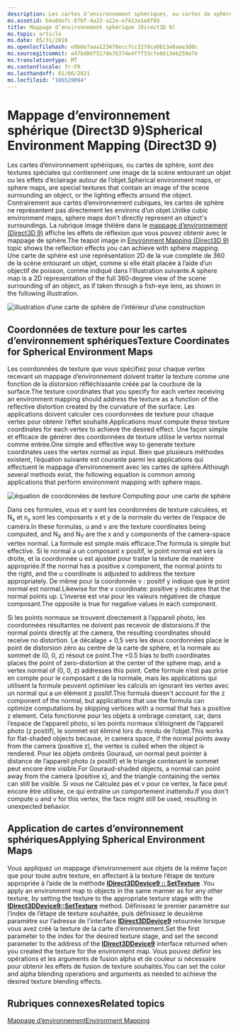 ```yaml
---
description: Les cartes d’environnement sphériques, ou cartes de sphère, sont des textures spéciales qui contiennent une image de la scène entourant un objet ou les effets d’éclairage autour de l’objet.
ms.assetid: b4a8defc-876f-4a23-a12e-e7423a1e8f89
title: Mappage d’environnement sphérique (Direct3D 9)
ms.topic: article
ms.date: 05/31/2018
ms.openlocfilehash: e9b0e7aaa123478ecc7cc327dca0b13a8aae3d0c
ms.sourcegitcommit: a47bd86f517de76374e4fff33cfeb613eb259a7e
ms.translationtype: MT
ms.contentlocale: fr-FR
ms.lasthandoff: 01/06/2021
ms.locfileid: "106529094"
---
```

# <a name="spherical-environment-mapping-direct3d-9"></a><span data-ttu-id="360a4-103">Mappage d’environnement sphérique (Direct3D 9)</span><span class="sxs-lookup"><span data-stu-id="360a4-103">Spherical Environment Mapping (Direct3D 9)</span></span>

<span data-ttu-id="360a4-104">Les cartes d’environnement sphériques, ou cartes de sphère, sont des textures spéciales qui contiennent une image de la scène entourant un objet ou les effets d’éclairage autour de l’objet.</span><span class="sxs-lookup"><span data-stu-id="360a4-104">Spherical environment maps, or sphere maps, are special textures that contain an image of the scene surrounding an object, or the lighting effects around the object.</span></span> <span data-ttu-id="360a4-105">Contrairement aux cartes d’environnement cubiques, les cartes de sphère ne représentent pas directement les environs d’un objet.</span><span class="sxs-lookup"><span data-stu-id="360a4-105">Unlike cubic environment maps, sphere maps don't directly represent an object's surroundings.</span></span> <span data-ttu-id="360a4-106">La rubrique image théière dans le [mappage d’environnement (Direct3D 9)](environment-mapping.md) affiche les effets de réflexion que vous pouvez obtenir avec le mappage de sphère.</span><span class="sxs-lookup"><span data-stu-id="360a4-106">The teapot image in [Environment Mapping (Direct3D 9)](environment-mapping.md) topic shows the reflection effects you can achieve with sphere mapping.</span></span> <span data-ttu-id="360a4-107">Une carte de sphère est une représentation 2D de la vue complète de 360 de la scène entourant un objet, comme si elle était placée à l’aide d’un objectif de poisson, comme indiqué dans l’illustration suivante.</span><span class="sxs-lookup"><span data-stu-id="360a4-107">A sphere map is a 2D representation of the full 360-degree view of the scene surrounding of an object, as if taken through a fish-eye lens, as shown in the following illustration.</span></span>

![illustration d’une carte de sphère de l’intérieur d’une construction](images/spheremap.png)

## <a name="texture-coordinates-for-spherical-environment-maps"></a><span data-ttu-id="360a4-109">Coordonnées de texture pour les cartes d’environnement sphériques</span><span class="sxs-lookup"><span data-stu-id="360a4-109">Texture Coordinates for Spherical Environment Maps</span></span>

<span data-ttu-id="360a4-110">Les coordonnées de texture que vous spécifiez pour chaque vertex recevant un mappage d’environnement doivent traiter la texture comme une fonction de la distorsion réfléchissante créée par la courbure de la surface.</span><span class="sxs-lookup"><span data-stu-id="360a4-110">The texture coordinates that you specify for each vertex receiving an environment mapping should address the texture as a function of the reflective distortion created by the curvature of the surface.</span></span> <span data-ttu-id="360a4-111">Les applications doivent calculer ces coordonnées de texture pour chaque vertex pour obtenir l’effet souhaité.</span><span class="sxs-lookup"><span data-stu-id="360a4-111">Applications must compute these texture coordinates for each vertex to achieve the desired effect.</span></span> <span data-ttu-id="360a4-112">Une façon simple et efficace de générer des coordonnées de texture utilise le vertex normal comme entrée.</span><span class="sxs-lookup"><span data-stu-id="360a4-112">One simple and effective way to generate texture coordinates uses the vertex normal as input.</span></span> <span data-ttu-id="360a4-113">Bien que plusieurs méthodes existent, l’équation suivante est courante parmi les applications qui effectuent le mappage d’environnement avec les cartes de sphère.</span><span class="sxs-lookup"><span data-stu-id="360a4-113">Although several methods exist, the following equation is common among applications that perform environment mapping with sphere maps.</span></span>

![équation de coordonnées de texture Computing pour une carte de sphère](images/spheremap-formula.png)

<span data-ttu-id="360a4-115">Dans ces formules, vous et v sont les coordonnées de texture calculées, et N<sub>x</sub> et n<sub>y</sub> sont les composants x et y de la normale du vertex de l’espace de caméra.</span><span class="sxs-lookup"><span data-stu-id="360a4-115">In these formulas, u and v are the texture coordinates being computed, and N<sub>X</sub> and N<sub>Y</sub> are the x and y components of the camera-space vertex normal.</span></span> <span data-ttu-id="360a4-116">La formule est simple mais efficace.</span><span class="sxs-lookup"><span data-stu-id="360a4-116">The formula is simple but effective.</span></span> <span data-ttu-id="360a4-117">Si le normal a un composant x positif, le point normal est vers la droite, et la coordonnée u est ajustée pour traiter la texture de manière appropriée.</span><span class="sxs-lookup"><span data-stu-id="360a4-117">If the normal has a positive x component, the normal points to the right, and the u coordinate is adjusted to address the texture appropriately.</span></span> <span data-ttu-id="360a4-118">De même pour la coordonnée v : positif y indique que le point normal est normal.</span><span class="sxs-lookup"><span data-stu-id="360a4-118">Likewise for the v coordinate: positive y indicates that the normal points up.</span></span> <span data-ttu-id="360a4-119">L’inverse est vrai pour les valeurs négatives de chaque composant.</span><span class="sxs-lookup"><span data-stu-id="360a4-119">The opposite is true for negative values in each component.</span></span>

<span data-ttu-id="360a4-120">Si les points normaux se trouvent directement à l’appareil photo, les coordonnées résultantes ne doivent pas recevoir de distorsions.</span><span class="sxs-lookup"><span data-stu-id="360a4-120">If the normal points directly at the camera, the resulting coordinates should receive no distortion.</span></span> <span data-ttu-id="360a4-121">Le décalage + 0,5 vers les deux coordonnées place le point de distorsion zéro au centre de la carte de sphère, et la normale au sommet de (0, 0, z) résout ce point.</span><span class="sxs-lookup"><span data-stu-id="360a4-121">The +0.5 bias to both coordinates places the point of zero-distortion at the center of the sphere map, and a vertex normal of (0, 0, z) addresses this point.</span></span> <span data-ttu-id="360a4-122">Cette formule n’est pas prise en compte pour le composant z de la normale, mais les applications qui utilisent la formule peuvent optimiser les calculs en ignorant les vertex avec un normal qui a un élément z positif.</span><span class="sxs-lookup"><span data-stu-id="360a4-122">This formula doesn't account for the z component of the normal, but applications that use the formula can optimize computations by skipping vertices with a normal that has a positive z element.</span></span> <span data-ttu-id="360a4-123">Cela fonctionne pour les objets à ombrage constant, car, dans l’espace de l’appareil photo, si les points normaux s’éloignent de l’appareil photo (z positif), le sommet est éliminé lors du rendu de l’objet.</span><span class="sxs-lookup"><span data-stu-id="360a4-123">This works for flat-shaded objects because, in camera space, if the normal points away from the camera (positive z), the vertex is culled when the object is rendered.</span></span> <span data-ttu-id="360a4-124">Pour les objets ombrés Gouraud, un normal peut pointer à distance de l’appareil photo (x positif) et le triangle contenant le sommet peut encore être visible.</span><span class="sxs-lookup"><span data-stu-id="360a4-124">For Gouraud-shaded objects, a normal can point away from the camera (positive x), and the triangle containing the vertex can still be visible.</span></span> <span data-ttu-id="360a4-125">Si vous ne Calculez pas et v pour ce vertex, la face peut encore être utilisée, ce qui entraîne un comportement inattendu.</span><span class="sxs-lookup"><span data-stu-id="360a4-125">If you don't compute u and v for this vertex, the face might still be used, resulting in unexpected behavior.</span></span>

## <a name="applying-spherical-environment-maps"></a><span data-ttu-id="360a4-126">Application de cartes d’environnement sphériques</span><span class="sxs-lookup"><span data-stu-id="360a4-126">Applying Spherical Environment Maps</span></span>

<span data-ttu-id="360a4-127">Vous appliquez un mappage d’environnement aux objets de la même façon que pour toute autre texture, en affectant à la texture l’étape de texture appropriée à l’aide de la méthode [**IDirect3DDevice9 :: SetTexture**](/windows/desktop/api) .</span><span class="sxs-lookup"><span data-stu-id="360a4-127">You apply an environment map to objects in the same manner as for any other texture, by setting the texture to the appropriate texture stage with the [**IDirect3DDevice9::SetTexture**](/windows/desktop/api) method.</span></span> <span data-ttu-id="360a4-128">Définissez le premier paramètre sur l’index de l’étape de texture souhaitée, puis définissez le deuxième paramètre sur l’adresse de l’interface [**IDirect3DDevice9**](/windows/win32/api/d3d9helper/nn-d3d9helper-idirect3ddevice9) retournée lorsque vous avez créé la texture de la carte d’environnement.</span><span class="sxs-lookup"><span data-stu-id="360a4-128">Set the first parameter to the index for the desired texture stage, and set the second parameter to the address of the [**IDirect3DDevice9**](/windows/win32/api/d3d9helper/nn-d3d9helper-idirect3ddevice9) interface returned when you created the texture for the environment map.</span></span> <span data-ttu-id="360a4-129">Vous pouvez définir les opérations et les arguments de fusion alpha et de couleur si nécessaire pour obtenir les effets de fusion de texture souhaités.</span><span class="sxs-lookup"><span data-stu-id="360a4-129">You can set the color and alpha blending operations and arguments as needed to achieve the desired texture blending effects.</span></span>

## <a name="related-topics"></a><span data-ttu-id="360a4-130">Rubriques connexes</span><span class="sxs-lookup"><span data-stu-id="360a4-130">Related topics</span></span>

<dl> <dt>

[<span data-ttu-id="360a4-131">Mappage d’environnement</span><span class="sxs-lookup"><span data-stu-id="360a4-131">Environment Mapping</span></span>](environment-mapping.md)
</dt> </dl>

 

 
